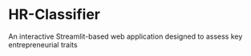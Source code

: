 # HR-Classifier
An interactive Streamlit-based web application designed to assess key entrepreneurial traits
